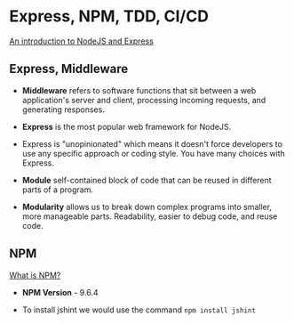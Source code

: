 # Express, NPM, TDD, CI/CD

[An introduction to NodeJS and Express](https://developer.mozilla.org/en-US/docs/Learn/Server-side/Express_Nodejs/Introduction)

## Express, Middleware

- **Middleware** refers to software functions that sit between a web application's server and client, processing incoming requests, and generating responses.

- **Express** is the most popular web framework for NodeJS.

- Express is "unopinionated" which means it doesn't force developers to use any specific approach or coding style. You have many choices with Express.

- **Module** self-contained block of code that can be reused in different parts of a program.

- **Modularity** allows us to break down complex programs into smaller, more manageable parts. Readability, easier to debug code, and reuse code.

## NPM

[What is NPM?](https://docs.npmjs.com/about-npm)

- **NPM Version** - 9.6.4

- To install jshint we would use the command `npm install jshint`